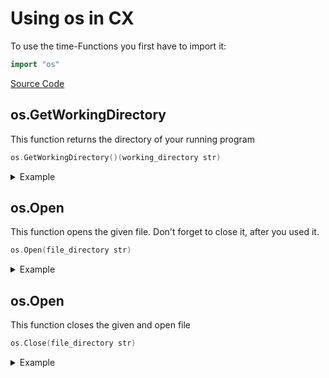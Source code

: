 # Using os in CX
To use the time-Functions you first have to import it:
```go 
import "os" 
```
[Source Code](https://github.com/skycoin/cx/blob/develop/cx/op_os.go)

## os.GetWorkingDirectory
This function returns the directory of your running program
```go
os.GetWorkingDirectory()(working_directory str)
```
<details>
<summary>Example</summary>

```go
//os.GetWorkingDirectory
////output
var working_directory str
////function call
working_directory = os.GetWorkingDirectory()
```
</details>

## os.Open
This function opens the given file. Don't forget to close it, after you used it.
```go
os.Open(file_directory str)
```
<details>
<summary>Example</summary>

```go
//os.Open
////input
var file_directory str = "C:/Files/testfile.txt"
////function call
os.Open(file_directory)
```
</details>

## os.Open
This function closes the given and open file
```go
os.Close(file_directory str)
```
<details>
<summary>Example</summary>

```go
//os.Close
////input
var file_directory str = "C:/Files/testfile.txt"
////function call
os.Close(file_directory)
```
</details>